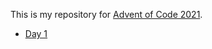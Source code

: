 This is my repository for [Advent of Code 2021](https://adventofcode.com/2021).

- [Day 1](day-01/)
